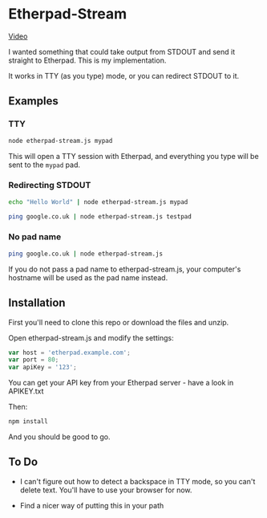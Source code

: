 # Etherpad-Stream

[Video](http://www.youtube.com/watch?v=PScJLoNMdX4&)

I wanted something that could take output from STDOUT and send it straight to
Etherpad. This is my implementation.

It works in TTY (as you type) mode, or you can redirect STDOUT to it.

## Examples

### TTY

```bash
node etherpad-stream.js mypad
```

This will open a TTY session with Etherpad, and everything you type will be 
sent to the `mypad` pad.

### Redirecting STDOUT

```bash
echo "Hello World" | node etherpad-stream.js mypad
```

```bash
ping google.co.uk | node etherpad-stream.js testpad
```

### No pad name

```bash
ping google.co.uk | node etherpad-stream.js
```

If you do not pass a pad name to etherpad-stream.js, your computer's hostname 
will be used as the pad name instead.

## Installation

First you'll need to clone this repo or download the files and unzip.

Open etherpad-stream.js and modify the settings:

```js
var host = 'etherpad.example.com';
var port = 80;
var apiKey = '123';
```

You can get your API key from your Etherpad server - have a look in APIKEY.txt

Then:

```bash
npm install
```

And you should be good to go.

## To Do

- I can't figure out how to detect a backspace in TTY mode, so you can't delete
text. You'll have to use your browser for now.

- Find a nicer way of putting this in your path
